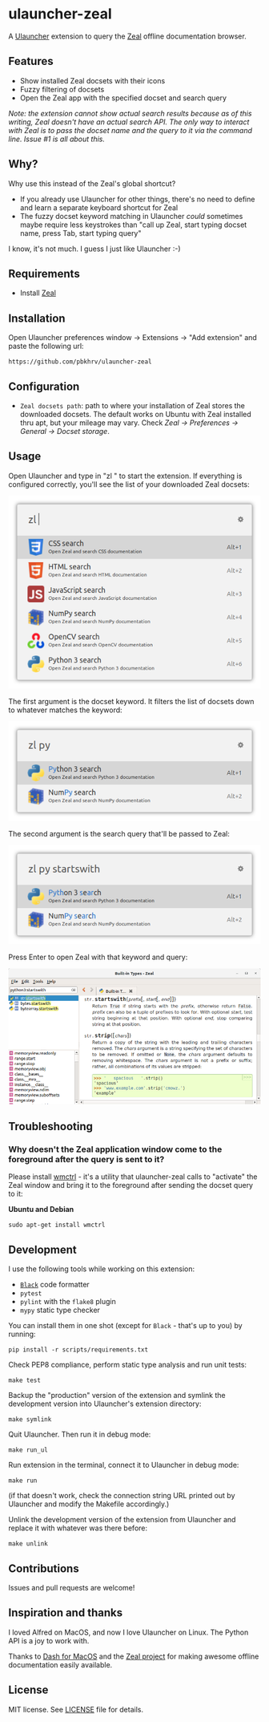 # ulauncher-zeal

A [Ulauncher](https://ulauncher.io/) extension to query the [Zeal](https://zealdocs.org/) offline documentation browser.

## Features

- Show installed Zeal docsets with their icons
- Fuzzy filtering of docsets
- Open the Zeal app with the specified docset and search query

*Note: the extension cannot show actual search results because as of this writing, Zeal doesn't have an actual search API. The only way to interact with Zeal is to pass the docset name and the query to it via the command line. Issue #1 is all about this.*

## Why?

Why use this instead of the Zeal's global shortcut?
- If you already use Ulauncher for other things, there's no need to define and learn a separate keyboard shortcut for Zeal
- The fuzzy docset keyword matching in Ulauncher *could* sometimes maybe require less keystrokes than "call up Zeal, start typing docset name, press Tab, start typing query"

I know, it's not much. I guess I just like Ulauncher :-)

## Requirements

- Install [Zeal](https://zealdocs.org/)

## Installation

Open Ulauncher preferences window -> Extensions -> "Add extension" and paste the following url:

```
https://github.com/pbkhrv/ulauncher-zeal
```

## Configuration

- `Zeal docsets path`: path to where your installation of Zeal stores the downloaded docsets. The default works on Ubuntu with Zeal installed thru apt, but your mileage may vary. Check *Zeal -> Preferences -> General -> Docset storage*.

## Usage

Open Ulauncher and type in "zl " to start the extension. If everything is configured correctly, you'll see the list of your downloaded Zeal docsets:

![All docsets](images/screenshots/all-docsets.png)

The first argument is the docset keyword. It filters the list of docsets down to whatever matches the keyword:

![Keyword](images/screenshots/keyword-py.png)

The second argument is the search query that'll be passed to Zeal:

![Query](images/screenshots/query.png)

Press Enter to open Zeal with that keyword and query:

![Zeal window](images/screenshots/zeal-window.png)

## Troubleshooting

### Why doesn't the Zeal application window come to the foreground after the query is sent to it?

Please install [wmctrl](http://tripie.sweb.cz/utils/wmctrl/) - it's a utility that ulauncher-zeal calls to "activate" the Zeal window and bring it to the foreground after sending the docset query to it:

**Ubuntu and Debian**
```shell
sudo apt-get install wmctrl
```

## Development

I use the following tools while working on this extension:

- [`Black`](https://github.com/psf/black) code formatter
- `pytest`
- `pylint` with the `flake8` plugin
- `mypy` static type checker

You can install them in one shot (except for `Black` - that's up to you) by running:

```shell
pip install -r scripts/requirements.txt
```

Check PEP8 compliance, perform static type analysis and run unit tests:

```shell
make test
```

Backup the "production" version of the extension and symlink the development version into Ulauncher's extension directory:

```shell
make symlink
```

Quit Ulauncher. Then run it in debug mode:

```shell
make run_ul
```

Run extension in the terminal, connect it to Ulauncher in debug mode:

```shell
make run
```

(if that doesn't work, check the connection string URL printed out by Ulauncher and modify the Makefile accordingly.)

Unlink the development version of the extension from Ulauncher and replace it with whatever was there before:

```shell
make unlink
```

## Contributions

Issues and pull requests are welcome!


## Inspiration and thanks

I loved Alfred on MacOS, and now I love Ulauncher on Linux. The Python API is a joy to work with.

Thanks to [Dash for MacOS](https://kapeli.com/dash) and the [Zeal project](https://github.com/zealdocs/zeal/) for making awesome offline documentation easily available.

## License

MIT license. See [LICENSE](LICENSE) file for details.
